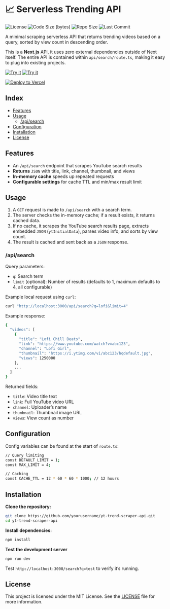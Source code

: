 # 📈 Serverless Trending API

![License](https://img.shields.io/github/license/sebilune/serverless-trending-api)
![Code Size (bytes)](https://img.shields.io/github/languages/code-size/sebilune/serverless-trending-api)
![Repo Size](https://img.shields.io/github/repo-size/sebilune/serverless-trending-api)
![Last Commit](https://img.shields.io/github/last-commit/sebilune/serverless-trending-api)

A minimal scraping serverless API that returns trending videos based on a query, sorted by view count in descending order.

This is a **Next.js** API, it uses zero external dependencies outside of Next itself. The entire API is contained within `api/search/route.ts`, making it easy to plug into existing projects.

[![Try it](https://img.shields.io/badge/try--it-hoppscotch-blue?style=for-the-badge&logo=hoppscotch)](https://hopp.sh/r/y69mfyXkJGjB)
[![Try it](https://img.shields.io/badge/try--it-postman-orange?style=for-the-badge&logo=postman)](https://www.postman.com/sebi-51246/scraper-demo/request/z7wfc4d/youtube-trending-api)

[![Deploy to Vercel](https://img.shields.io/badge/deploy%20to%20vercel-black?logo=vercel&style=for-the-badge)](https://vercel.com/import/project?template=https://github.com/sebilune/yt-trend-scraper-api)

## Index

- [Features](#features)
- [Usage](#usage)
  - [/api/search](#apisearch)
- [Configuration](#configuration)
- [Installation](#installation)
- [License](#license)

## Features

- An `/api/search` endpoint that scrapes YouTube search results
- **Returns** `JSON` with title, link, channel, thumbnail, and views
- **In-memory cache** speeds up repeated requests
- **Configurable settings** for cache TTL and min/max result limit

## Usage

1. A `GET` request is made to `/api/search` with a search term.
2. The server checks the in-memory cache; if a result exists, it returns cached data.
3. If no cache, it scrapes the YouTube search results page, extracts embedded `JSON` (`ytInitialData`), parses video info, and sorts by view count.
4. The result is cached and sent back as a `JSON` response.

### /api/search

Query parameters:

- `q`: Search term
- `limit` (optional): Number of results (defaults to 1, maximum defaults to 4, all configurable)

Example local request using `curl`:

```bash
curl "http://localhost:3000/api/search?q=lofi&limit=4"
```

Example response:

```bash
{
  "videos": [
    {
      "title": "Lofi Chill Beats",
      "link": "https://www.youtube.com/watch?v=abc123",
      "channel": "Lofi Girl",
      "thumbnail": "https://i.ytimg.com/vi/abc123/hqdefault.jpg",
      "views": 1250000
    },
    ...
  ]
}
```

Returned fields:

- `title`: Video title text
- `link`: Full YouTube video URL
- `channel`: Uploader’s name
- `thumbnail`: Thumbnail image URL
- `views`: View count as number

## Configuration

Config variables can be found at the start of `route.ts`:

```bash
// Query limiting
const DEFAULT_LIMIT = 1;
const MAX_LIMIT = 4;

// Caching
const CACHE_TTL = 12 * 60 * 60 * 1000; // 12 hours
```

## Installation

**Clone the repository:**

```bash
git clone https://github.com/yourusername/yt-trend-scraper-api.git
cd yt-trend-scraper-api
```

**Install dependencies:**

```bash
npm install
```

**Test the development server**

```bash
npm run dev
```

Test `http://localhost:3000/search?q=test` to verify it’s running.

## License

This project is licensed under the MIT License. See the [LICENSE](./LICENSE) file for more information.
